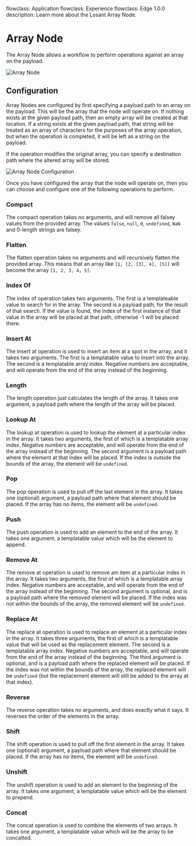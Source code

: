 flowclass: Application
flowclass: Experience
flowclass: Edge 1.0.0
description: Learn more about the Losant Array Node.

# Array Node

The Array Node allows a workflow to perform operations against an array on the payload.

![Array Node](/images/workflows/logic/array-node.png "Array Node")

## Configuration

Array Nodes are configured by first specifying a payload path to an array on the payload. This will be the array that the node will operate on. If nothing exists at the given payload path, then an empty array will be created at that location. If a string exists at the given payload path, that string will be treated as an array of characters for the purposes of the array operation, but when the operation is completed, it will be left as a string on the payload.

If the operation modifies the original array, you can specify a destination path where the altered array will be stored.

![Array Node Configuration](/images/workflows/logic/array-node-config.png "Array Node Configuration")

Once you have configured the array that the node will operate on, then you can choose and configure one of the following operations to perform.

### Compact

The compact operation takes no arguments, and will remove all falsey values from the provided array. The values `false`, `null`, `0`, `undefined`, `NaN` and 0-length strings are falsey.

### Flatten

The flatten operation takes no arguments and will recursively flatten the provided array. This means that an array like `[1, [2, [3], 4], [5]]` will become the array `[1, 2, 3, 4, 5]`.

### Index Of

The index of operation takes two arguments. The first is a templateable value to search for in the array. The second is a payload path, for the result of that search. If the value is found, the index of the first instance of that value in the array will be placed at that path, otherwise -1 will be placed there.

### Insert At

The insert at operation is used to insert an item at a spot in the array, and it takes two arguments. The first is a templatable value to insert into the array. The second is a templatable array index. Negative numbers are acceptable, and will operate from the end of the array instead of the beginning.

### Length

The length operation just calculates the length of the array. It takes one argument, a payload path where the length of the array will be placed.

### Lookup At

The lookup at operation is used to lookup the element at a particular index in the array. It takes two arguments, the first of which is a templatable array index. Negative numbers are acceptable, and will operate from the end of the array instead of the beginning. The second argument is a payload path where the element at that index will be placed. If the index is outside the bounds of the array, the element will be `undefined`.

### Pop

The pop operation is used to pull off the last element in the array. It takes one (optional) argument, a payload path where that element should be placed. If the array has no items, the element will be `undefined`.

### Push

The push operation is used to add an element to the end of the array. It takes one argument, a templatable value which will be the element to append.

### Remove At

The remove at operation is used to remove am item at a particular index in the array. It takes two arguments, the first of which is a templatable array index. Negative numbers are acceptable, and will operate from the end of the array instead of the beginning. The second argument is optional, and is a payload path where the removed element will be placed. If the index was not within the bounds of the array, the removed element will be `undefined`.

### Replace At

The replace at operation is used to replace an element at a particular index in the array. It takes three arguments, the first of which is a templatable value that will be used as the replacement element. The second is a templatable array index. Negative numbers are acceptable, and will operate from the end of the array instead of the beginning. The third argument is optional, and is a payload path where the replaced element will be placed. If the index was not within the bounds of the array, the replaced element will be `undefined` (but the replacement element.will still be added to the array at that index).

### Reverse

The reverse operation takes no arguments, and does exactly what it says. It reverses the order of the elements in the array.

### Shift

The shift operation is used to pull off the first element in the array. It takes one (optional) argument, a payload path where that element should be placed. If the array has no items, the element will be `undefined`.

### Unshift

The unshift operation is used to add an element to the beginning of the array. It takes one argument, a templatable value which will be the element to prepend.

### Concat

The concat operation is used to combine the elements of two arrays. It takes one argument, a templatable value which will be the array to be concatted.
